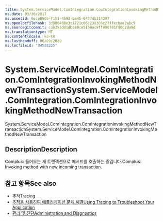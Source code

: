 ```yaml
---
title: System.ServiceModel.ComIntegration.ComIntegrationInvokingMethodNewTransaction
ms.date: 03/30/2017
ms.assetid: 0ece8905-f151-4b92-ba45-0437db314297
ms.openlocfilehash: 3d800480e3c1721c66c238306c27ffecbae2abc9
ms.sourcegitcommit: cdb295dd1db589ce5169ac9ff096f01fd0c2da9d
ms.translationtype: MT
ms.contentlocale: ko-KR
ms.lasthandoff: 06/09/2020
ms.locfileid: "84588225"
---
```

# <a name="systemservicemodelcomintegrationcomintegrationinvokingmethodnewtransaction"></a><span data-ttu-id="98f62-102">System.ServiceModel.ComIntegration.ComIntegrationInvokingMethodNewTransaction</span><span class="sxs-lookup"><span data-stu-id="98f62-102">System.ServiceModel.ComIntegration.ComIntegrationInvokingMethodNewTransaction</span></span>
<span data-ttu-id="98f62-103">System.ServiceModel.ComIntegration.ComIntegrationInvokingMethodNewTransaction</span><span class="sxs-lookup"><span data-stu-id="98f62-103">System.ServiceModel.ComIntegration.ComIntegrationInvokingMethodNewTransaction</span></span>  
  
## <a name="description"></a><span data-ttu-id="98f62-104">Description</span><span class="sxs-lookup"><span data-stu-id="98f62-104">Description</span></span>  
 <span data-ttu-id="98f62-105">Complus: 들어오는 새 트랜잭션으로 메서드를 호출하는 중입니다.</span><span class="sxs-lookup"><span data-stu-id="98f62-105">Complus: Invoking method with new incoming transaction.</span></span>  
  
## <a name="see-also"></a><span data-ttu-id="98f62-106">참고 항목</span><span class="sxs-lookup"><span data-stu-id="98f62-106">See also</span></span>

- [<span data-ttu-id="98f62-107">추적</span><span class="sxs-lookup"><span data-stu-id="98f62-107">Tracing</span></span>](index.md)
- [<span data-ttu-id="98f62-108">추적을 사용하여 애플리케이션 문제 해결</span><span class="sxs-lookup"><span data-stu-id="98f62-108">Using Tracing to Troubleshoot Your Application</span></span>](using-tracing-to-troubleshoot-your-application.md)
- [<span data-ttu-id="98f62-109">관리 및 진단</span><span class="sxs-lookup"><span data-stu-id="98f62-109">Administration and Diagnostics</span></span>](../index.md)
